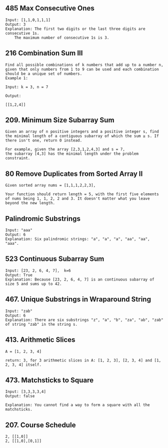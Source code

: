 ## 485 Max Consecutive Ones
```
Input: [1,1,0,1,1,1]
Output: 3
Explanation: The first two digits or the last three digits are consecutive 1s.
    The maximum number of consecutive 1s is 3.
```
## 216 Combination Sum III
```
Find all possible combinations of k numbers that add up to a number n, given that only numbers from 1 to 9 can be used and each combination should be a unique set of numbers.
Example 1:

Input: k = 3, n = 7

Output:

[[1,2,4]]
```
## 209. Minimum Size Subarray Sum
```
Given an array of n positive integers and a positive integer s, find the minimal length of a contiguous subarray of which the sum ≥ s. If there isn't one, return 0 instead.

For example, given the array [2,3,1,2,4,3] and s = 7,
the subarray [4,3] has the minimal length under the problem constraint.
```
##  80 Remove Duplicates from Sorted Array II
```
Given sorted array nums = [1,1,1,2,2,3],

Your function should return length = 5, with the first five elements of nums being 1, 1, 2, 2 and 3. It doesn't matter what you leave beyond the new length.
```
## Palindromic Substrings
```
Input: "aaa"
Output: 6
Explanation: Six palindromic strings: "a", "a", "a", "aa", "aa", "aaa".
```
## 523  Continuous Subarray Sum
```
Input: [23, 2, 6, 4, 7],  k=6
Output: True
Explanation: Because [23, 2, 6, 4, 7] is an continuous subarray of size 5 and sums up to 42.
```
## 467. Unique Substrings in Wraparound String
```
Input: "zab"
Output: 6
Explanation: There are six substrings "z", "a", "b", "za", "ab", "zab" of string "zab" in the string s.
```
## 413. Arithmetic Slices
```
A = [1, 2, 3, 4]

return: 3, for 3 arithmetic slices in A: [1, 2, 3], [2, 3, 4] and [1, 2, 3, 4] itself.

```
##  473. Matchsticks to Square
```
Input: [3,3,3,3,4]
Output: false

Explanation: You cannot find a way to form a square with all the matchsticks.
```
## 207. Course Schedule
```
2, [[1,0]]
2, [[1,0],[0,1]]
```
